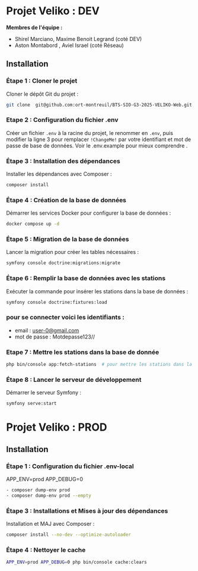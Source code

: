 
# Projet Veliko : DEV 

**Membres de l'équipe :**

- Shirel Marciano, Maxime Benoit Legrand (coté DEV) 
- Aston Montabord , Aviel Israel (coté Réseau)


## Installation

### Étape 1 : Cloner le projet
Cloner le dépôt Git du projet :
```bash
git clone  git@github.com:ort-montreuil/BTS-SIO-G3-2025-VELIKO-Web.git
```

### Etape 2 : Configuration du fichier .env
Créer un fichier `.env` à la racine du projet, le renommer en `.env`, puis modifier la ligne 3 pour remplacer `!ChangeMe!` par votre identifiant et mot de passe de base de données.
Voir le .env.example pour mieux comprendre .


### Étape 3 : Installation des dépendances
Installer les dépendances avec Composer :
```bash
composer install
```


### Étape 4 : Création de la base de données
Démarrer les services Docker pour configurer la base de données :
```bash
docker compose up -d
```

### Étape 5 : Migration de la base de données
Lancer la migration pour créer les tables nécessaires :
```bash
symfony console doctrine:migrations:migrate
```


### Étape 6 : Remplir la base de données avec les stations
Exécuter la commande pour insérer les stations dans la base de données :
```bash
symfony console doctrine:fixtures:load
```
### pour se connecter voici les identifiants :
- email : user-0@gmail.com
- mot de passe : Motdepasse123//


### Etape 7 : Mettre les stations dans la base de donnée
````bash
php bin/console app:fetch-stations  # pour mettre les stations dans la base de donnée
````

### Étape 8 : Lancer le serveur de développement
Démarrer le serveur Symfony :
```bash
symfony serve:start
```


# Projet Veliko : PROD

## Installation

### Étape 1 : Configuration du fichier .env-local
  APP_ENV=prod
  APP_DEBUG=0
```bash
- composer dump-env prod
- composer dump-env prod --empty
```
### Étape 3 : Installations et Mises à jour  des dépendances
Installation et MAJ avec Composer :
```bash
composer install --no-dev --optimize-autoloader
```

### Étape 4 : Nettoyer le cache
```bash
APP_ENV=prod APP_DEBUG=0 php bin/console cache:clears
```

